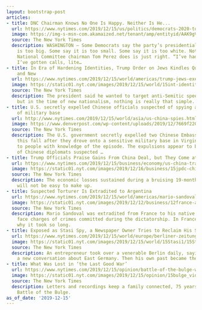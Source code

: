 ```yaml
---
layout: bootstrap-post
articles:
- title: DNC Chairman Knows No One Is Happy. Neither Is He...
  url: https://www.nytimes.com/2019/12/15/us/politics/democrats-2020-tom-perez.html?partner=msn
  image: https://img-s-msn-com.akamaized.net/tenant/amp/entityid/AAK9gVE.img?h=630&w=1200&m=6&q=60&o=t&l=f&f=jpg&x=782&y=430
  source: The New York Times
  description: WASHINGTON — Some Democrats say the party’s presidential debate stage
    is too big. Some say it is too small. Some say it is too white. Nothing the Democratic
    National Committee chairman Tom Perez does is just right. “I’ve had days where
    I’ve gotten calls, lite…
- title: In Era of Hardening Identities, Trump Order on Jews Kindles Questions Old
    and New
  url: https://www.nytimes.com/2019/12/15/world/americas/trump-jews-executive-order.html
  image: https://static01.nyt.com/images/2019/12/15/world/15int-identity/15int-identity-facebookJumbo.jpg
  source: The New York Times
  description: The president said he wanted to target anti-Semitic speech on campuses,
    but in the time of new nationalism, nothing is really that simple.
- title: U.S. secretly expelled Chinese officials suspected of spying after breach
    of military base
  url: http://www.nytimes.com/2019/12/15/world/asia/us-china-spies.html
  image: https://www.denverpost.com/wp-content/uploads/2019/12/7669f220-0ffc-456b-9d09-06131cf2dd15.jpg?w=1024&h=752
  source: The New York Times
  description: The U.S. government secretly expelled two Chinese Embassy officials
    this fall after they drove onto a sensitive military base in Virginia, according
    to people with knowledge of the episode. The expulsions appear to be the first
    of Chinese diplomats suspected …
- title: Trump Officials Praise Gains From China Deal, but They Come at a Cost
  url: https://www.nytimes.com/2019/12/15/business/economy/us-china-trade-deal.html
  image: https://static01.nyt.com/images/2019/12/16/business/15jpdc-chinatrade-print/15dc-chinatrade1-facebookJumbo.jpg
  source: The New York Times
  description: The economic losses sustained during a bruising 19-month trade war
    will not be easy to make up.
- title: Suspected Torturer Is Extradited to Argentina
  url: https://www.nytimes.com/2019/12/15/world/americas/mario-sandoval-argentina.html
  image: https://static01.nyt.com/images/2019/12/12/business/12france-argentina/12france-argentina-facebookJumbo.jpg
  source: The New York Times
  description: Mario Sandoval was extradited from France to his native Argentina to
    face charges of crimes committed during the dictatorship. In France, many wonder
    why it took so long.
- title: Exposed as Stasi Spy, a Newspaper Owner Tries to Reclaim His Story
  url: https://www.nytimes.com/2019/12/15/world/europe/berliner-zeitung-stasi.html
  image: https://static01.nyt.com/images/2019/12/15/world/15Stasi1/15Stasi1-facebookJumbo.jpg
  source: The New York Times
  description: An entrepreneur took over a venerable Berlin daily, saying he wanted
    a new conversation about East Germany. Then his own past became the news.
- title: What Was Lost in ‘the Last Good War’
  url: https://www.nytimes.com/2019/12/15/opinion/battle-of-the-bulge-world-war-ii.html
  image: https://static01.nyt.com/images/2019/12/15/opinion/15bulge_video_still/15bulge_video_still-facebookJumbo-v3.jpg
  source: The New York Times
  description: Letters and recordings keep a family connected, 75 years after the
    Battle of the Bulge.
as_of_date: '2019-12-15'
---
```


